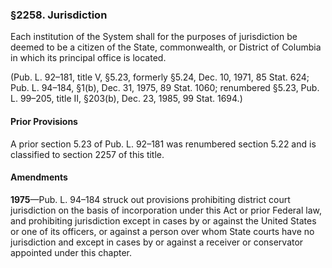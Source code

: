 ### §2258. Jurisdiction ###

Each institution of the System shall for the purposes of jurisdiction be deemed to be a citizen of the State, commonwealth, or District of Columbia in which its principal office is located.

(Pub. L. 92–181, title V, §5.23, formerly §5.24, Dec. 10, 1971, 85 Stat. 624; Pub. L. 94–184, §1(b), Dec. 31, 1975, 89 Stat. 1060; renumbered §5.23, Pub. L. 99–205, title II, §203(b), Dec. 23, 1985, 99 Stat. 1694.)

#### Prior Provisions ####

A prior section 5.23 of Pub. L. 92–181 was renumbered section 5.22 and is classified to section 2257 of this title.

#### Amendments ####

**1975**—Pub. L. 94–184 struck out provisions prohibiting district court jurisdiction on the basis of incorporation under this Act or prior Federal law, and prohibiting jurisdiction except in cases by or against the United States or one of its officers, or against a person over whom State courts have no jurisdiction and except in cases by or against a receiver or conservator appointed under this chapter.